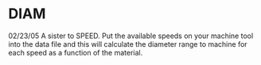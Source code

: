 ﻿# DIAM
02/23/05	A sister to SPEED. Put the available speeds on your machine tool into the data file and this will calculate the diameter range to machine for each speed as a function of the material.

